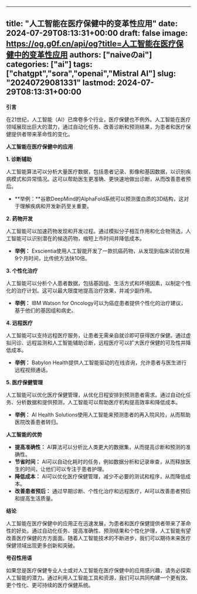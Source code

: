 
---
title: "人工智能在医疗保健中的变革性应用"
date: 2024-07-29T08:13:31+00:00
draft: false
image: https://og.g0f.cn/api/og?title=人工智能在医疗保健中的变革性应用
authors: ["naiveのai"]
categories: ["ai"]
tags: ["chatgpt","sora","openai","Mistral AI"]
slug: "20240729081331"
lastmod: 2024-07-29T08:13:31+00:00
---
**引言**

在21世纪，人工智能（AI）已席卷多个行业，医疗保健也不例外。人工智能在医疗领域展现出巨大的潜力，通过自动化任务、改善诊断和预测结果，为患者和医疗保健提供者带来革命性的变化。

**人工智能在医疗保健中的应用**

**1. 诊断辅助**

人工智能算法可以分析大量医疗数据，包括患者记录、影像和基因数据，以识别疾病模式和异常情况。这可以帮助医生更准确、更快速地做出诊断，从而改善患者预后。

* **举例：**谷歌DeepMind的AlphaFold系统可以预测蛋白质的3D结构，这对于理解疾病和开发新药至关重要。

**2. 药物开发**

人工智能可以加速药物发现和开发过程。通过模拟分子相互作用和化合物筛选，人工智能可以识别潜在的候选药物，缩短上市时间并降低成本。

* **举例：** Exscientia使用人工智能开发了一款抗癌药物，从发现到临床试验仅用9个月时间，比传统方法快10倍。

**3. 个性化治疗**

人工智能可以分析个人患者数据，包括基因组、生活方式和环境因素，以制定个性化的治疗计划。这可以最大限度地提高治疗效果，并减少副作用。

* **举例：** IBM Watson for Oncology可以为癌症患者提供个性化的治疗建议，基于他们的基因组和病史。

**4. 远程医疗**

人工智能可以支持远程医疗服务，让患者无需亲自就诊即可获得医疗保健。通过虚拟问诊、远程监测和人工智能辅助诊断，远程医疗可以扩大医疗保健的可及性并降低成本。

* **举例：** Babylon Health提供人工智能驱动的在线咨询，允许患者与医生进行远程视频通话。

**5. 医疗保健管理**

人工智能可以优化医疗保健管理，从优化日程安排到预测患者需求。通过自动化任务、分析数据和提供预测，人工智能可以帮助医疗机构提高效率和降低成本。

* **举例：** AI Health Solutions使用人工智能来预测患者的再入院风险，从而帮助医院改善患者转归。

**人工智能的优势**

* **提高准确性：** AI算法可以分析比人类更大的数据集，从而提高诊断和预测的准确性。
* **节省时间：** AI可以自动化耗时的任务，例如数据分析和记录审查，从而释放医生的时间，让他们可以专注于患者护理。
* **降低成本：** AI可以优化医疗保健管理，减少不必要的测试和程序，从而降低成本。
* **改善患者预后：** 通过早期诊断、个性化治疗和远程医疗，AI可以改善患者预后和提高生活质量。

**结论**

人工智能在医疗保健中的应用正在迅速发展，为患者和医疗保健提供者带来了革命性的好处。通过自动化任务、提高准确性、预测结果和个性化护理，人工智能有望改善医疗保健的方方面面。随着人工智能技术的不断进步，我们可以期待未来医疗保健领域出现更多创新和突破。

**号召性用语**

如果您是医疗保健专业人士或对人工智能在医疗保健中的应用感兴趣，请务必探索人工智能的潜力。通过利用人工智能工具和资源，我们可以共同构建一个更有效、更个性化、更可持续的医疗保健系统。